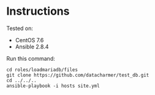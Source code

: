 # Instructions

Tested on:
- CentOS 7.6
- Ansible 2.8.4

Run this command:

    cd roles/loadmariadb/files
    git clone https://github.com/datacharmer/test_db.git
    cd ../../..
    ansible-playbook -i hosts site.yml

